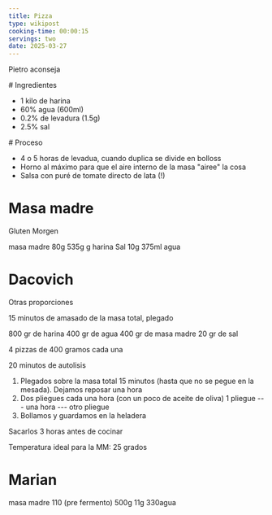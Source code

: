 ```yaml
---
title: Pizza
type: wikipost
cooking-time: 00:00:15
servings: two 
date: 2025-03-27
---
```


Pietro aconseja 

# Ingredientes

- 1 kilo de harina
- 60% agua (600ml)
- 0.2% de levadura (1.5g)
- 2.5% sal 

# Proceso

- 4 o 5 horas de levadua, cuando duplica se divide en bolloss
- Horno al máximo para que el aire interno de la masa "airee" la cosa
- Salsa con puré de tomate directo de lata (!)

# Masa madre

Gluten Morgen

masa madre 80g 
535g g harina
Sal 10g
375ml agua

# Dacovich

Otras proporciones 

15 minutos de amasado de la masa total, plegado

800 gr de harina
400 gr de agua
400 gr de masa madre
20 gr de sal

4 pizzas de 400 gramos cada una 

20 minutos de autolisis

1. Plegados sobre la masa total 15 minutos (hasta que no se pegue en la mesada). Dejamos reposar una hora
2. Dos pliegues cada una hora (con un poco de aceite de oliva) 1 pliegue --- una hora --- otro pliegue 
3. Bollamos y guardamos en la heladera 

Sacarlos 3 horas antes de cocinar 

Temperatura ideal para la MM: 25 grados 

# Marian


masa madre 110 (pre fermento)
500g 
11g
330agua 




